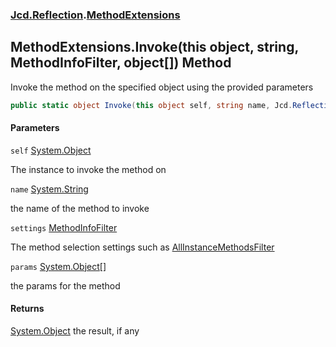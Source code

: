 ### [Jcd.Reflection](Jcd.Reflection.md 'Jcd.Reflection').[MethodExtensions](MethodExtensions.md 'Jcd.Reflection.MethodExtensions')

## MethodExtensions.Invoke(this object, string, MethodInfoFilter, object[]) Method

Invoke the method on the specified object using the provided parameters

```csharp
public static object Invoke(this object self, string name, Jcd.Reflection.MethodInfoFilter settings, params object[] @params);
```
#### Parameters

<a name='Jcd.Reflection.MethodExtensions.Invoke(thisobject,string,Jcd.Reflection.MethodInfoFilter,object[]).self'></a>

`self` [System.Object](https://docs.microsoft.com/en-us/dotnet/api/System.Object 'System.Object')

The instance to invoke the method on

<a name='Jcd.Reflection.MethodExtensions.Invoke(thisobject,string,Jcd.Reflection.MethodInfoFilter,object[]).name'></a>

`name` [System.String](https://docs.microsoft.com/en-us/dotnet/api/System.String 'System.String')

the name of the method to invoke

<a name='Jcd.Reflection.MethodExtensions.Invoke(thisobject,string,Jcd.Reflection.MethodInfoFilter,object[]).settings'></a>

`settings` [MethodInfoFilter](MethodInfoFilter.md 'Jcd.Reflection.MethodInfoFilter')

The method selection settings such
as [AllInstanceMethodsFilter](MethodInfoFilter.AllInstanceMethodsFilter.md 'Jcd.Reflection.MethodInfoFilter.AllInstanceMethodsFilter')

<a name='Jcd.Reflection.MethodExtensions.Invoke(thisobject,string,Jcd.Reflection.MethodInfoFilter,object[]).params'></a>

`params` [System.Object](https://docs.microsoft.com/en-us/dotnet/api/System.Object 'System.Object')[[]](https://docs.microsoft.com/en-us/dotnet/api/System.Array 'System.Array')

the params for the method

#### Returns
[System.Object](https://docs.microsoft.com/en-us/dotnet/api/System.Object 'System.Object')
the result, if any